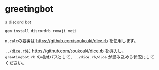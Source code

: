 # greetingbot
a discord bot

```bash
gem install discordrb romaji moji
```

`n.calc`の要素は https://github.com/soukouki/dice.rb を使用します。

`../dice.rb`に https://github.com/soukouki/dice.rb を導入し、
`greetingbot.rb` の相対パスとして、`../dice.rb/dice` が読み込める状況にしてください。
